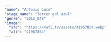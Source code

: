 ```yaml
---
"name": "Antonio Luco"
"stage_name": "Tercer gol azul"
"genre": "2012_048"
"image":
  "src": "https://mafi.tv/assets/41967854.webp"
  "alt": "41967854"
---
```

